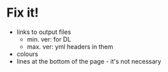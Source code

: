 # Fix it!

- links to output files
  - min. ver: for DL
  - max. ver: yml headers in them
- colours
- lines at the bottom of the page - it's not necessary
